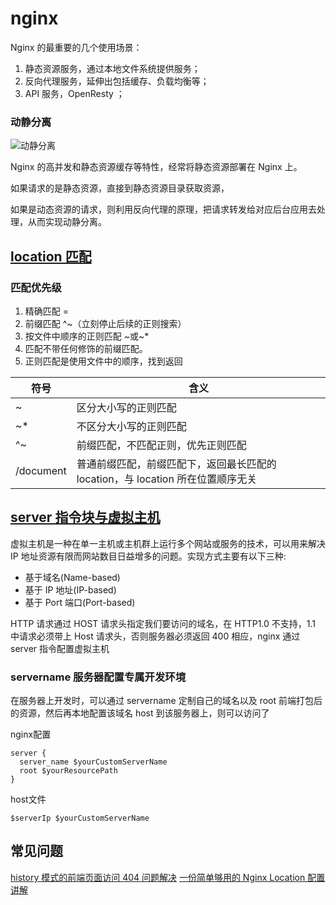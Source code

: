 # nginx

Nginx 的最重要的几个使用场景：

1. 静态资源服务，通过本地文件系统提供服务；
2. 反向代理服务，延伸出包括缓存、负载均衡等；
3. API 服务，OpenResty ；

### 动静分离

![动静分离](https://cdn.jsdelivr.net/gh/SHERlocked93/pic@env/uPic/2020-03-09-%E5%8A%A8%E9%9D%99%E5%88%86%E7%A6%BB.png)

Nginx 的高并发和静态资源缓存等特性，经常将静态资源部署在 Nginx 上。

如果请求的是静态资源，直接到静态资源目录获取资源，

如果是动态资源的请求，则利用反向代理的原理，把请求转发给对应后台应用去处理，从而实现动静分离。

## [location 匹配](https://juejin.cn/post/6844903849166110733#heading-2)

### 匹配优先级

1. 精确匹配 =
1. 前缀匹配 ^~（立刻停止后续的正则搜索）
1. 按文件中顺序的正则匹配 ~或~\*
1. 匹配不带任何修饰的前缀匹配。
1. 正则匹配是使用文件中的顺序，找到返回

| 符号      | 含义                                                                            |
| --------- | ------------------------------------------------------------------------------- |
| ~         | 区分大小写的正则匹配                                                            |
| ~\*       | 不区分大小写的正则匹配                                                          |
| ^~        | 前缀匹配，不匹配正则，优先正则匹配                                              |
| /document | 普通前缀匹配，前缀匹配下，返回最长匹配的 location，与 location 所在位置顺序无关 |

## [server 指令块与虚拟主机](https://segmentfault.com/a/1190000021771733)

虚拟主机是一种在单一主机或主机群上运行多个网站或服务的技术，可以用来解决 IP 地址资源有限而网站数目日益增多的问题。实现方式主要有以下三种:

- 基于域名(Name-based)
- 基于 IP 地址(IP-based)
- 基于 Port 端口(Port-based)

HTTP 请求通过 HOST 请求头指定我们要访问的域名，在 HTTP1.0 不支持，1.1 中请求必须带上 Host 请求头，否则服务器必须返回 400 相应，nginx 通过 server 指令配置虚拟主机

### servername 服务器配置专属开发环境

在服务器上开发时，可以通过 servername 定制自己的域名以及 root 前端打包后的资源，然后再本地配置该域名 host 到该服务器上，则可以访问了

nginx配置
```nginx
server {
  server_name $yourCustomServerName
  root $yourResourcePath
}
```
host文件
```
$serverIp $yourCustomServerName
```

## 常见问题
[history 模式的前端页面访问 404 问题解决](https://github.com/febobo/web-interview/issues/31)
[一份简单够用的 Nginx Location 配置讲解](https://github.com/mqyqingfeng/Blog/issues/242)
